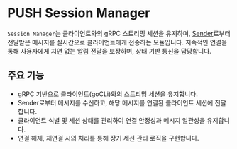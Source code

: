 # PUSH Session Manager

`Session Manager`는 클라이언트와의 gRPC 스트리밍 세션을 유지하며, [Sender](../sender/README.md)로부터 전달받은 메시지를 실시간으로 클라이언트에게 전송하는 모듈입니다.
지속적인 연결을 통해 사용자에게 지연 없는 알림 전달을 보장하며, 상태 기반 통신을 담당합니다.

## 주요 기능

- gRPC 기반으로 클라이언트(goCLi)와의 스트리밍 세션을 유지합니다.
- Sender로부터 메시지를 수신하고, 해당 메시지를 연결된 클라이언트 세션에 전달합니다.
- 클라이언트 식별 및 세션 상태를 관리하여 연결 안정성과 메시지 일관성을 유지합니다.
- 연결 해제, 재연결 시의 처리를 통해 장기 세션 관리 로직을 구현합니다.
